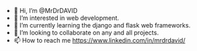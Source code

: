 - 👋 Hi, I’m @MrDrDAVID
- 👀 I’m interested in web development.
- 🌱 I’m currently learning the django and flask web frameworks.
- 💞️ I’m looking to collaborate on any and all projects.
- 📫 How to reach me https://www.linkedin.com/in/mrdrdavid/

<!---
MrDrDAVID/MrDrDAVID is a ✨ special ✨ repository because its `README.md` (this file) appears on your GitHub profile.
You can click the Preview link to take a look at your changes.
--->
